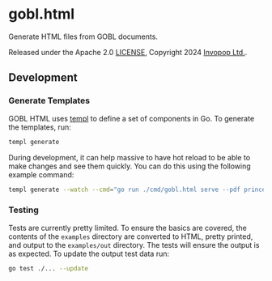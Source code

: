 # gobl.html

Generate HTML files from GOBL documents.

Released under the Apache 2.0 [LICENSE](https://github.com/invopop/gobl/blob/main/LICENSE), Copyright 2024 [Invopop Ltd.](https://invopop.com).

## Development

### Generate Templates

GOBL HTML uses [templ](https://templ.guide/) to define a set of components in Go. To generate the templates, run:

```bash
templ generate
```

During development, it can help massive to have hot reload to be able to make changes and see them quickly. You can do this using the following example command:

```bash
templ generate --watch --cmd="go run ./cmd/gobl.html serve --pdf prince"
```

### Testing

Tests are currently pretty limited. To ensure the basics are covered, the contents of the `examples` directory are converted to HTML, pretty printed, and output to the `examples/out` directory. The tests will ensure the output is as expected. To update the output test data run:

```bash
go test ./... --update
```
